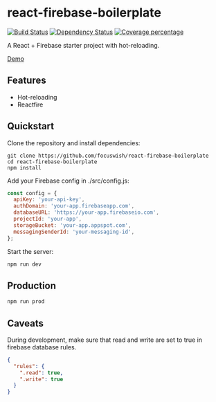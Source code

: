 # react-firebase-boilerplate
[![Build Status][travis-image]][travis-url] [![Dependency Status][daviddm-image]][daviddm-url] [![Coverage percentage][coveralls-image]][coveralls-url]

A React + Firebase starter project with hot-reloading. 

[Demo](https://intense-anchorage-90603.herokuapp.com/)

## Features

- Hot-reloading
- Reactfire

## Quickstart

Clone the repository and install dependencies:

```
git clone https://github.com/focuswish/react-firebase-boilerplate
cd react-firebase-boilerplate
npm install
```

Add your Firebase config in ./src/config.js:

```js
const config = {
  apiKey: 'your-api-key',
  authDomain: 'your-app.firebaseapp.com',
  databaseURL: 'https://your-app.firebaseio.com',
  projectId: 'your-app',
  storageBucket: 'your-app.appspot.com',
  messagingSenderId: 'your-messaging-id',
};
```

Start the server:

```bash
npm run dev
```

## Production

```bash
npm run prod
```

## Caveats

During development, make sure that read and write are set to true in firebase database rules.

```json
{
  "rules": {
    ".read": true,
    ".write": true
  }
}
```


[npm-image]: https://badge.fury.io/js/react-firebase-boilerplate.svg
[npm-url]: https://npmjs.org/package/react-firebase-boilerplate
[travis-image]: https://travis-ci.org/focuswish/react-firebase-boilerplate.svg?branch=master
[travis-url]: https://travis-ci.org/focuswish/react-firebase-boilerplate
[daviddm-image]: https://david-dm.org/focuswish/react-firebase-boilerplate.svg?theme=shields.io
[daviddm-url]: https://david-dm.org/focuswish/react-firebase-boilerplate
[coveralls-image]: https://coveralls.io/repos/focuswish/react-firebase-boilerplate/badge.svg
[coveralls-url]: https://coveralls.io/r/focuswish/react-firebase-boilerplate


